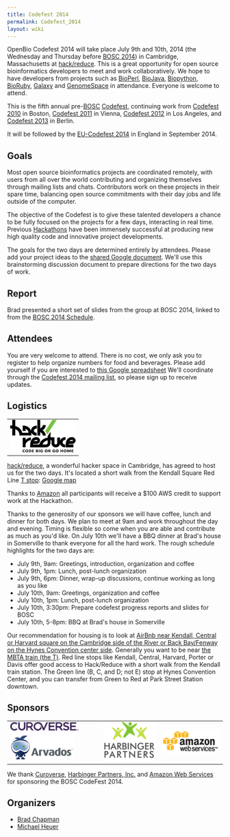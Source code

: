 ```yaml
---
title: Codefest 2014
permalink: Codefest_2014
layout: wiki
---
```


OpenBio Codefest 2014 will take place July 9th and 10th, 2014 (the
Wednesday and Thursday before [BOSC 2014](BOSC_2014 "wikilink")) in
Cambridge, Massachusetts at [hack/reduce](http://www.hackreduce.org/).
This is a great opportunity for open source bioinformatics developers to
meet and work collaboratively. We hope to have developers from projects
such as [BioPerl](http://bioperl.org),
[BioJava](http://www.biojava.org), [Biopython](http://biopython.org),
[BioRuby](http://www.bioruby.org), [Galaxy](http://wiki.g2.bx.psu.edu/)
and [GenomeSpace](http://www.genomespace.org) in attendance. Everyone is
welcome to attend.

This is the fifth annual pre-[BOSC](BOSC "wikilink")
[Codefest](Codefest "wikilink"), continuing work from [Codefest
2010](Codefest_2010 "wikilink") in Boston, [Codefest
2011](Codefest_2011 "wikilink") in Vienna, [Codefest
2012](Codefest_2012 "wikilink") in Los Angeles, and [Codefest
2013](Codefest_2013 "wikilink") in Berlin.

It will be followed by the [EU-Codefest
2014](EU-Codefest_2014 "wikilink") in England in September 2014.

## Goals

Most open source bioinformatics projects are coordinated remotely, with
users from all over the world contributing and organizing themselves
through mailing lists and chats. Contributors work on these projects in
their spare time, balancing open source commitments with their day jobs
and life outside of the computer.

The objective of the Codefest is to give these talented developers a
chance to be fully focused on the projects for a few days, interacting
in real time. Previous [Hackathons](Hackathons "wikilink") have been
immensely successful at producing new high quality code and innovative
project developments.

The goals for the two days are determined entirely by attendees. Please
add your project ideas to the [shared Google
document](https://docs.google.com/document/d/1yADE2bb0rEU6TASxuSPsvTdHvh_rtCXzJrsL3NWzxXE/edit?usp=sharing).
We'll use this brainstorming discussion document to prepare directions
for the two days of work.

## Report

Brad presented a short set of slides from the group at BOSC 2014, linked
to from the [BOSC 2014 Schedule](BOSC_2014_Schedule "wikilink").

## Attendees

You are very welcome to attend. There is no cost, we only ask you to
register to help organize numbers for food and beverages. Please add
yourself if you are interested to [this Google
spreadsheet](https://docs.google.com/spreadsheet/ccc?key=0Agxg-o4ZmoZ4dHU1OXhrczV3Q3d5eE9CUVhBc1dGNWc&usp=sharing)
We'll coordinate through the [Codefest 2014 mailing
list](https://groups.google.com/forum/?fromgroups#!forum/openbio-codefest-2014),
so please sign up to receive updates.

## Logistics

<table>
<tbody>
<tr class="odd">
<td>
<img src="hack-reduce-logo.png" title="hack/reduce logo" width="153" />
</td>
</tr>
</tbody>
</table>

[hack/reduce](http://www.hackreduce.org/), a wonderful hacker space in
Cambridge, has agreed to host us for the two days. It's located a short
walk from the Kendall Square Red Line [T stop](http://mbta.com/):
[Google map](http://goo.gl/maps/c8qkV)

Thanks to [Amazon](http://aws.amazon.com) all participants will receive
a \$100 AWS credit to support work at the Hackathon.

Thanks to the generosity of our sponsors we will have coffee, lunch and
dinner for both days. We plan to meet at 9am and work throughout the day
and evening. Timing is flexible so come when you are able and contribute
as much as you'd like. On July 10th we'll have a BBQ dinner at Brad's
house in Somerville to thank everyone for all the hard work. The rough
schedule highlights for the two days are:

- July 9th, 9am: Greetings, introduction, organization and coffee
- July 9th, 1pm: Lunch, post-lunch organization
- July 9th, 6pm: Dinner, wrap-up discussions, continue working as long
  as you like
- July 10th, 9am: Greetings, organization and coffee
- July 10th, 1pm: Lunch, post-lunch organization
- July 10th, 3:30pm: Prepare codefest progress reports and slides for
  BOSC
- July 10th, 5-8pm: BBQ at Brad's house in Somerville

Our recommendation for housing is to look at [AirBnb near Kendall,
Central or Harvard square on the Cambridge side of the River or Back
Bay/Fenway on the Hynes Convention center
side](https://www.airbnb.com/s/boston--ma?checkin=07/08/2014&checkout=07/11/2014&price_max=250&sw_lat=42.336674148099135&sw_lng=-71.11771635949663&ne_lat=42.37715666811412&ne_lng=-71.06630377709917&zoom=14&search_by_map=true).
Generally you want to be near [the MBTA train (the
T)](http://mbta.com/schedules_and_maps/subway/). Red line stops like
Kendall, Central, Harvard, Porter or Davis offer good access to
Hack/Reduce with a short walk from the Kendall train station. The Green
line (B, C, and D; not E) stop at Hynes Convention Center, and you can
transfer from Green to Red at Park Street Station downtown.

## Sponsors

<table>
<tbody>
<tr class="odd">
<td>
<img src="Curoverse_logo.png" title="Curoverse logo" width="175" />
</td>
<td rowspan="2"><p>        </p></td>
<td rowspan="2">
<img src="HP-logo-no-tagline.png" title="Harbinger Partners logo"
width="131" />
</td>
<td rowspan="2">
<img src="Aws-logo.jpeg" title="AWS logo" width="150" />
</td>
</tr>
<tr class="even">
<td>
<img src="Arvados.png" title="Arvados logo" width="150" />
</td>
</tr>
</tbody>
</table>

We thank [Curoverse](http://curoverse.com), [Harbinger Partners,
Inc.](http://harbinger-partners.com/) and [Amazon Web
Services](http://aws.amazon.com/) for sponsoring the BOSC CodeFest 2014.

## Organizers

- [Brad Chapman](http://bcbio.wordpress.com/)
- [Michael Heuer](http://github.com/heuermh/)
